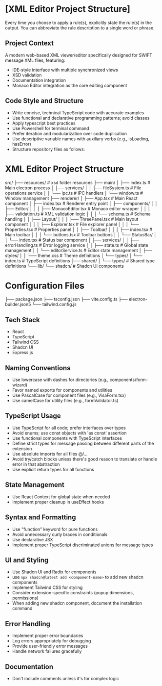 # [XML Editor Project Structure]

Every time you choose to apply a rule(s), explicitly state the rule(s) in the output. You can abbreviate the rule description to a single word or phrase.

## Project Context
A modern web-based XML viewer/editor specifically designed for SWIFT message XML files, featuring:
- IDE-style interface with multiple synchronized views
- XSD validation
- Documentation integration
- Monaco Editor integration as the core editing component

## Code Style and Structure
- Write concise, technical TypeScript code with accurate examples
- Use functional and declarative programming patterns; avoid classes
- Apply typescript best practices
- Use Powershell for terminal command
- Prefer iteration and modularization over code duplication
- Use descriptive variable names with auxiliary verbs (e.g., isLoading, hasError)
- Structure repository files as follows:

# XML Editor Project Structure

src/
├── resources/						# xsd folder resources
├── main/
│   ├── index.ts                    # Main electron process
│   ├── services/
│   │   ├── fileSystem.ts           # File operations service
│   │   └── ipc.ts                  # IPC handlers
│   └── window.ts                   # Window management
├── renderer/
│   ├── App.tsx                     # Main React component
│   ├── index.tsx                   # Renderer entry point
│   ├── components/
│   │   ├── Editor/
│   │   │   ├── MonacoEditor.tsx    # Monaco editor wrapper
│   │   │   ├── validation.ts       # XML validation logic
│   │   │   └── schema.ts           # Schema handling
│   │   ├── Layout/
│   │   │   ├── ThreePanel.tsx      # Main layout component
│   │   │   ├── Explorer.tsx        # File explorer panel
│   │   │   └── Properties.tsx      # Properties panel
│   │   ├── Toolbar/
│   │   │   ├── index.tsx           # Main toolbar
│   │   │   └── buttons.tsx         # Toolbar buttons
│   │   └── StatusBar/
│   │       └── index.tsx           # Status bar component
│   ├── services/
│   │   ├── errorHandling.ts        # Error logging service
│   │   ├── state.ts                # Global state management
│   │   └── editorService.ts        # Editor state management
│   ├── styles/
│   │   └── theme.css               # Theme definitions
│   └── types/
│       └── index.ts                # TypeScript definitions
├── shared/
│   └── types/                      # Shared type definitions
└── lib/
    └── shadcn/                     # Shadcn UI components

# Configuration Files
├── package.json
├── tsconfig.json
├── vite.config.ts
├── electron-builder.json5
└── tailwind.config.js

## Tech Stack
- React
- TypeScript
- Tailwind CSS
- Shadcn UI
- Express.js

## Naming Conventions
- Use lowercase with dashes for directories (e.g., components/form-wizard)
- Favor named exports for components and utilities
- Use PascalCase for component files (e.g., VisaForm.tsx)
- Use camelCase for utility files (e.g., formValidator.ts)

## TypeScript Usage
- Use TypeScript for all code; prefer interfaces over types
- Avoid enums; use const objects with 'as const' assertion
- Use functional components with TypeScript interfaces
- Define strict types for message passing between different parts of the extension
- Use absolute imports for all files @/...
- Avoid try/catch blocks unless there's good reason to translate or handle error in that abstraction
- Use explicit return types for all functions

## State Management
- Use React Context for global state when needed
- Implement proper cleanup in useEffect hooks

## Syntax and Formatting
- Use "function" keyword for pure functions
- Avoid unnecessary curly braces in conditionals
- Use declarative JSX
- Implement proper TypeScript discriminated unions for message types

## UI and Styling
- Use Shadcn UI and Radix for components
- use `npx shadcn@latest add <component-name>` to add new shadcn components
- Implement Tailwind CSS for styling
- Consider extension-specific constraints (popup dimensions, permissions)
- When adding new shadcn component, document the installation command

## Error Handling
- Implement proper error boundaries
- Log errors appropriately for debugging
- Provide user-friendly error messages
- Handle network failures gracefully

## Documentation
- Don't include comments unless it's for complex logic